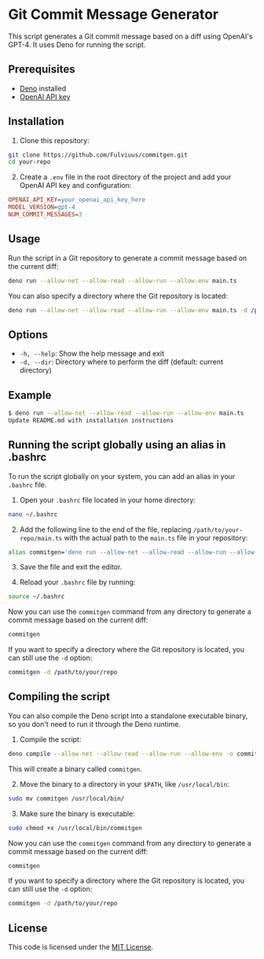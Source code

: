 # Git Commit Message Generator

This script generates a Git commit message based on a diff using OpenAI's GPT-4. It uses Deno for running the script.

## Prerequisites

- [Deno](https://deno.land/) installed
- [OpenAI API key](https://beta.openai.com/signup/)

## Installation

1. Clone this repository:

```bash
git clone https://github.com/Fulviuus/commitgen.git
cd your-repo
```

2. Create a `.env` file in the root directory of the project and add your OpenAI API key and configuration:

```ini
OPENAI_API_KEY=your_openai_api_key_here
MODEL_VERSION=gpt-4
NUM_COMMIT_MESSAGES=3
```

## Usage

Run the script in a Git repository to generate a commit message based on the current diff:

```bash
deno run --allow-net --allow-read --allow-run --allow-env main.ts
```

You can also specify a directory where the Git repository is located:

```bash
deno run --allow-net --allow-read --allow-run --allow-env main.ts -d /path/to/your/repo
```

## Options

- `-h, --help`: Show the help message and exit
- `-d, --dir`: Directory where to perform the diff (default: current directory)

## Example

```bash
$ deno run --allow-net --allow-read --allow-run --allow-env main.ts
Update README.md with installation instructions
```
## Running the script globally using an alias in .bashrc

To run the script globally on your system, you can add an alias in your `.bashrc` file.

1. Open your `.bashrc` file located in your home directory:

```bash
nano ~/.bashrc
```

2. Add the following line to the end of the file, replacing `/path/to/your-repo/main.ts` with the actual path to the `main.ts` file in your repository:

```bash
alias commitgen='deno run --allow-net --allow-read --allow-run --allow-env /path/to/your-repo/main.ts'
```

3. Save the file and exit the editor.

4. Reload your `.bashrc` file by running:

```bash
source ~/.bashrc
```

Now you can use the `commitgen` command from any directory to generate a commit message based on the current diff:

```bash
commitgen
```

If you want to specify a directory where the Git repository is located, you can still use the `-d` option:

```bash
commitgen -d /path/to/your/repo
```

## Compiling the script

You can also compile the Deno script into a standalone executable binary, so you don't need to run it through the Deno runtime.

1. Compile the script:

```bash
deno compile --allow-net --allow-read --allow-run --allow-env -o commitgen main.ts
```

This will create a binary called `commitgen`.

2. Move the binary to a directory in your `$PATH`, like `/usr/local/bin`:

```bash
sudo mv commitgen /usr/local/bin/
```

3. Make sure the binary is executable:

```bash
sudo chmod +x /usr/local/bin/commitgen
```

Now you can use the `commitgen` command from any directory to generate a commit message based on the current diff:

```bash
commitgen
```

If you want to specify a directory where the Git repository is located, you can still use the `-d` option:

```bash
commitgen -d /path/to/your/repo
```

## License

This code is licensed under the [MIT License](https://opensource.org/licenses/MIT).